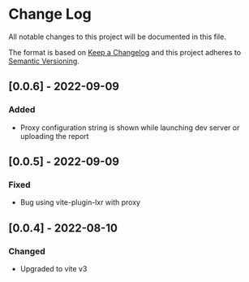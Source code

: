 # Change Log
All notable changes to this project will be documented in this file.
 
The format is based on [Keep a Changelog](http://keepachangelog.com/)
and this project adheres to [Semantic Versioning](http://semver.org/).

## [0.0.6] - 2022-09-09

### Added
- Proxy configuration string is shown while launching dev server or uploading the report

## [0.0.5] - 2022-09-09

### Fixed
- Bug using vite-plugin-lxr with proxy

## [0.0.4] - 2022-08-10

### Changed
- Upgraded to vite v3
